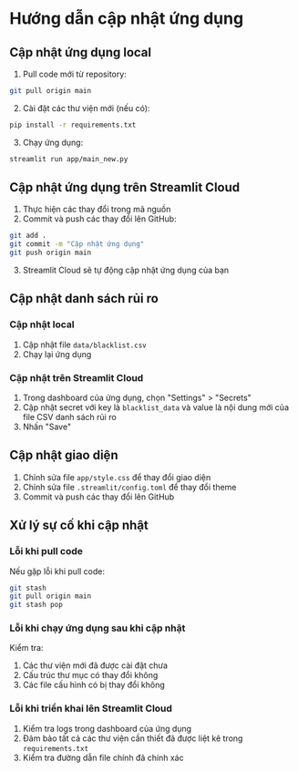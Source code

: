 # Hướng dẫn cập nhật ứng dụng

## Cập nhật ứng dụng local

1. Pull code mới từ repository:
```bash
git pull origin main
```

2. Cài đặt các thư viện mới (nếu có):
```bash
pip install -r requirements.txt
```

3. Chạy ứng dụng:
```bash
streamlit run app/main_new.py
```

## Cập nhật ứng dụng trên Streamlit Cloud

1. Thực hiện các thay đổi trong mã nguồn
2. Commit và push các thay đổi lên GitHub:
```bash
git add .
git commit -m "Cập nhật ứng dụng"
git push origin main
```

3. Streamlit Cloud sẽ tự động cập nhật ứng dụng của bạn

## Cập nhật danh sách rủi ro

### Cập nhật local

1. Cập nhật file `data/blacklist.csv`
2. Chạy lại ứng dụng

### Cập nhật trên Streamlit Cloud

1. Trong dashboard của ứng dụng, chọn "Settings" > "Secrets"
2. Cập nhật secret với key là `blacklist_data` và value là nội dung mới của file CSV danh sách rủi ro
3. Nhấn "Save"

## Cập nhật giao diện

1. Chỉnh sửa file `app/style.css` để thay đổi giao diện
2. Chỉnh sửa file `.streamlit/config.toml` để thay đổi theme
3. Commit và push các thay đổi lên GitHub

## Xử lý sự cố khi cập nhật

### Lỗi khi pull code

Nếu gặp lỗi khi pull code:
```bash
git stash
git pull origin main
git stash pop
```

### Lỗi khi chạy ứng dụng sau khi cập nhật

Kiểm tra:
1. Các thư viện mới đã được cài đặt chưa
2. Cấu trúc thư mục có thay đổi không
3. Các file cấu hình có bị thay đổi không

### Lỗi khi triển khai lên Streamlit Cloud

1. Kiểm tra logs trong dashboard của ứng dụng
2. Đảm bảo tất cả các thư viện cần thiết đã được liệt kê trong `requirements.txt`
3. Kiểm tra đường dẫn file chính đã chính xác
